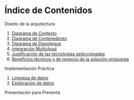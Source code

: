 # **Índice de Contenidos**

Diseño de la arquitectura
1. [Diagrama de Contexto](/diagrams/context-diagram.md)  
2. [Diagrama de Contenedores](/diagrams/container-diagram.md)  
3. [Diagrama de Despliegue](/diagrams/deploy-diagram.md)
4. [Integración Multicloud](/diagrams/multicloud-diagram.md)
5. [Justificación de las tecnologías seleccionadas](/documents/technological-justification.md)  
6. [Beneficios técnicos y de negocio de la solución propuesta](/documents/technical-and-business-benefits.md)

Implementación Práctica
1. [Limpieza de datos](/py/cleaning-data.md)
2. [Exploración de datos](/py/data-exploration.md)

Presentación para Preventa
